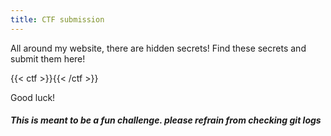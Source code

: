 ```yaml
---
title: CTF submission
---
```


All around my website, there are hidden secrets!
Find these secrets and submit them here!

{{< ctf >}}{{< /ctf >}}

Good luck!

##### This is meant to be a fun challenge. please refrain from checking git logs